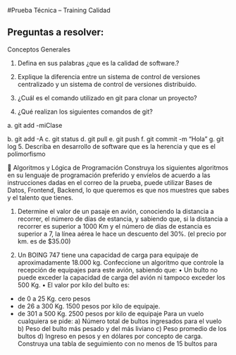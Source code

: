 #Prueba Técnica – Training Calidad 


Preguntas a resolver: 
 --
 Conceptos Generales
1. Defina en sus palabras   ¿que es la calidad de software.?



2. Explique la diferencia entre un sistema de control de versiones centralizado y
un sistema de control de versiones distribuido.


3. ¿Cuál es el comando utilizado en git para clonar un proyecto?

4. ¿Qué realizan los siguientes comandos de git?

a. git add -miClase

 
b. git add -A
c. git status
d. git pull
e. git push
f. git commit -m “Hola”
g. git log
5. Describa en desarrollo de software que es la herencia y que es el polimorfismo 


 Algoritmos y Lógica de Programación
Construya los siguientes algoritmos en su lenguaje de programación preferido y
envíelos de acuerdo a las instrucciones dadas en el correo de la prueba, puede
utilizar Bases de Datos, Frontend, Backend, lo que queremos es que nos muestres
que sabes y el talento que tienes.

1. Determine el valor de un pasaje en avión, conociendo la distancia a recorrer, el número de
días de estancia, y sabiendo que, si la distancia a recorrer es superior a 1000 Km y el
número de días de estancia es superior a 7, la línea aérea le hace un descuento del 30%.
(el precio por km. es de $35.00) 


2. Un BOING 747 tiene una capacidad de carga para equipaje de aproximadamente 18.000
kg. Confeccione un algoritmo que controle la recepción de equipajes para este avión,
sabiendo que:
 • Un bulto no puede exceder la capacidad de carga del avión ni tampoco exceder los 500
Kg.
• El valor por kilo del bulto es:
 - de 0 a 25 Kg. cero pesos
 - de 26 a 300 Kg. 1500 pesos por kilo de equipaje.
 - de 301 a 500 Kg. 2500 pesos por kilo de equipaje
Para un vuelo cualquiera se pide:
a) Número total de bultos ingresados para el vuelo
b) Peso del bulto más pesado y del más liviano
c) Peso promedio de los bultos
d) Ingreso en pesos y en dólares por concepto de carga. Construya una tabla de
seguimiento con no menos de 15 bultos para 
